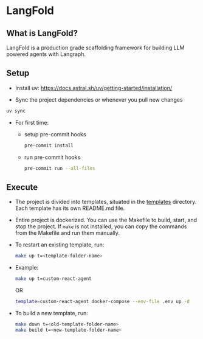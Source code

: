 # LangFold

## What is LangFold?

LangFold is a production grade scaffolding framework for building LLM powered agents with Langraph.

## Setup

- Install uv: https://docs.astral.sh/uv/getting-started/installation/

- Sync the project dependencies or whenever you pull new changes

```bash
uv sync
```

- For first time:

  - setup pre-commit hooks

    ```bash
    pre-commit install
    ```

  - run pre-commit hooks

    ```bash
    pre-commit run --all-files
    ```

## Execute

- The project is divided into templates, situated in the [templates](./templates) directory. Each template has its own README.md file.

- Entire project is dockerized. You can use the Makefile to build, start, and stop the project. If `make` is not installed, you can copy the commands from the Makefile and run them manually.

- To restart an existing template, run:

  ```bash
  make up t=<template-folder-name>
  ```

- Example:

  ```bash
  make up t=custom-react-agent
  ```

  OR

  ```bash
  template=custom-react-agent docker-compose --env-file .env up -d
  ```

- To build a new template, run:

  ```bash
  make down t=<old-template-folder-name>
  make build t=<new-template-folder-name>
  ```
